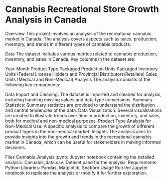 # Cannabis Recreational Store Growth Analysis in Canada
Overview
This project involves an analysis of the recreational cannabis market in Canada. The analysis covers aspects such as sales, production, inventory, and trends in different types of cannabis products.

Data
The dataset includes various metrics related to cannabis production, inventory, and sales in Canada. Key columns in the dataset are:

Year-Month
Product Type
Packaged Production Units
Packaged Inventory Units (Federal License Holders and Provincial Distributors/Retailers)
Sales Units (Medical and Non-Medical)
Analysis
The analysis consists of the following key components:

Data Import and Cleaning: The dataset is imported and cleaned for analysis, including handling missing values and data type conversions.
Summary Statistics: Summary statistics are provided to understand the distribution and central tendencies of the data.
Data Visualization: Several visualizations are created to illustrate trends over time in production, inventory, and sales, both for medical and non-medical purposes.
Product Type Analysis for Non-Medical Use: A specific analysis to compare the growth of different product types in the non-medical market.
Insights
The analysis aims to provide insights into the growth and trends in the recreational cannabis market in Canada, which can be useful for stakeholders in making informed decisions.

Files
Cannabis_Analysis.ipynb: Jupyter notebook containing the detailed analysis.
Cannabis_data.csv: Dataset used for the analysis.
Requirements
Python
Libraries: Pandas, Matplotlib, Seaborn
Usage
Run the Jupyter notebook to replicate the analysis or modify it for further exploration.

